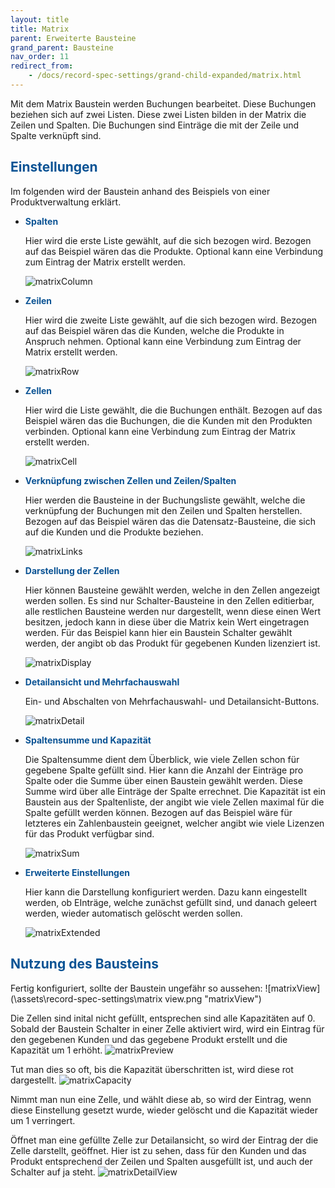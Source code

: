```yaml
---
layout: title
title: Matrix
parent: Erweiterte Bausteine
grand_parent: Bausteine
nav_order: 11
redirect_from:
    - /docs/record-spec-settings/grand-child-expanded/matrix.html
---
```


Mit dem Matrix Baustein werden Buchungen bearbeitet. Diese Buchungen beziehen sich auf zwei Listen. Diese zwei Listen bilden in der Matrix die Zeilen und Spalten. Die Buchungen sind Einträge die mit der Zeile und Spalte verknüpft sind.

## <span style="color:#0b5394">Einstellungen</span>

Im folgenden wird der Baustein anhand des Beispiels von einer Produktverwaltung erklärt.

-   <span style="color:#0b5394">**Spalten**</span>

    Hier wird die erste Liste gewählt, auf die sich bezogen wird. Bezogen auf das Beispiel wären das die Produkte.
    Optional kann eine Verbindung zum Eintrag der Matrix erstellt werden.

    ![matrixColumn](\assets\record-spec-settings\matrixSpalten.png 'matrixColumn')

-   <span style="color:#0b5394">**Zeilen**</span>

    Hier wird die zweite Liste gewählt, auf die sich bezogen wird. Bezogen auf das Beispiel wären das die Kunden, welche die Produkte in Anspruch nehmen.
    Optional kann eine Verbindung zum Eintrag der Matrix erstellt werden.

    ![matrixRow](\assets\record-spec-settings\matrixZeilen.png 'matrixRow')

-   <span style="color:#0b5394">**Zellen**</span>

    Hier wird die Liste gewählt, die die Buchungen enthält. Bezogen auf das Beispiel wären das die Buchungen, die die Kunden mit den Produkten verbinden.
    Optional kann eine Verbindung zum Eintrag der Matrix erstellt werden.

    ![matrixCell](\assets\record-spec-settings\matrixZellen.png 'matrixCell')

-   <span style="color:#0b5394">**Verknüpfung zwischen Zellen und Zeilen/Spalten**</span>

    Hier werden die Bausteine in der Buchungsliste gewählt, welche die verknüpfung der Buchungen mit den Zeilen und Spalten herstellen.
    Bezogen auf das Beispiel wären das die Datensatz-Bausteine, die sich auf die Kunden und die Produkte beziehen.

    ![matrixLinks](\assets\record-spec-settings\matrixLinks.png 'matrixLinks')

-   <span style="color:#0b5394">**Darstellung der Zellen**</span>

    Hier können Bausteine gewählt werden, welche in den Zellen angezeigt werden sollen.
    Es sind nur Schalter-Bausteine in den Zellen editierbar, alle restlichen Bausteine werden nur dargestellt, wenn diese einen Wert besitzen,
    jedoch kann in diese über die Matrix kein Wert eingetragen werden.
    Für das Beispiel kann hier ein Baustein Schalter gewählt werden, der angibt ob das Produkt für gegebenen Kunden lizenziert ist.

    ![matrixDisplay](\assets\record-spec-settings\matrixDisplay.png 'matrixDisplay')

-   <span style="color:#0b5394">**Detailansicht und Mehrfachauswahl**</span>

    Ein- und Abschalten von Mehrfachauswahl- und Detailansicht-Buttons.

    ![matrixDetail](\assets\record-spec-settings\matrixDetail.png 'matrixDetail')

-   <span style="color:#0b5394">**Spaltensumme und Kapazität**</span>

    Die Spaltensumme dient dem Überblick, wie viele Zellen schon für gegebene Spalte gefüllt sind. Hier kann die Anzahl der Einträge pro Spalte
    oder die Summe über einen Baustein gewählt werden. Diese Summe wird über alle Einträge der Spalte errechnet.
    Die Kapazität ist ein Baustein aus der Spaltenliste, der angibt wie viele Zellen maximal für die Spalte gefüllt werden können.
    Bezogen auf das Beispiel wäre für letzteres ein Zahlenbaustein geeignet, welcher angibt wie viele Lizenzen für das Produkt verfügbar sind.

    ![matrixSum](\assets\record-spec-settings\matrixSum.png 'matrixSum')

-   <span style="color:#0b5394">**Erweiterte Einstellungen**</span>

    Hier kann die Darstellung konfiguriert werden.
    Dazu kann eingestellt werden, ob EInträge, welche zunächst gefüllt sind, und danach geleert werden, wieder automatisch gelöscht werden sollen.

    ![matrixExtended](\assets\record-spec-settings\matrixExtended.png 'matrixExtended')

## <span style="color:#0b5394">Nutzung des Bausteins</span>

Fertig konfiguriert, sollte der Baustein ungefähr so aussehen:
![matrixView](\assets\record-spec-settings\matrix view.png "matrixView")

Die Zellen sind inital nicht gefüllt, entsprechen sind alle Kapazitäten auf 0.
Sobald der Baustein Schalter in einer Zelle aktiviert wird, wird ein Eintrag für den gegebenen Kunden und das gegebene Produkt erstellt und die Kapazität um 1 erhöht.
![matrixPreview](\assets\record-spec-settings\matrixPreview.png 'matrixPreview')

Tut man dies so oft, bis die Kapazität überschritten ist, wird diese rot dargestellt.
![matrixCapacity](\assets\record-spec-settings\matrixOverflow.png 'matrixCapacity')

Nimmt man nun eine Zelle, und wählt diese ab, so wird der Eintrag, wenn diese Einstellung gesetzt wurde, wieder gelöscht und die Kapazität wieder um 1 verringert.

Öffnet man eine gefüllte Zelle zur Detailansicht, so wird der Eintrag der die Zelle darstellt, geöffnet.
Hier ist zu sehen, dass für den Kunden und das Produkt entsprechend der Zeilen und Spalten ausgefüllt ist,
und auch der Schalter auf ja steht.
![matrixDetailView](\assets\record-spec-settings\matrixPopup.png 'matrixDetailView')
